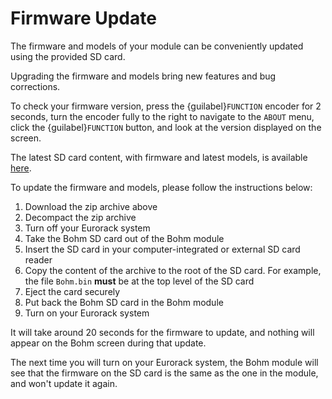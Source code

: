 # Firmware Update

The firmware and models of your module can be conveniently updated using the provided
SD card.

Upgrading the firmware and models bring new features and bug corrections.

To check your firmware version, press the {guilabel}`FUNCTION` encoder for 2 seconds, turn the encoder fully to the right to navigate to the `ABOUT` menu, click the {guilabel}`FUNCTION` button, and look at the version displayed on the screen.

The latest SD card content, with firmware and latest models, is available
[here](https://s3.amazonaws.com/static.ohmforce.com/firmwares/bohm-eurorack-4d866a629cd94913a200a0600b6a8ae699712de9.zip).

To update the firmware and models, please follow the instructions below:

1. Download the zip archive above
2. Decompact the zip archive
3. Turn off your Eurorack system
4. Take the Bohm SD card out of the Bohm module
5. Insert the SD card in your computer-integrated or external SD card reader
6. Copy the content of the archive to the root of the SD card.
   For example, the file `Bohm.bin` **must** be at the top level of the SD card
7. Eject the card securely
8. Put back the Bohm SD card in the Bohm module
9. Turn on your Eurorack system

It will take around 20 seconds for the firmware to update, and nothing will
appear on the Bohm screen during that update.

The next time you will turn on your Eurorack system, the Bohm module will see
that the firmware on the SD card is the same as the one in the module,
and won't update it again.
